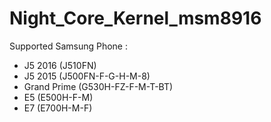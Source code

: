    #  Night_Core_Kernel_msm8916

Supported Samsung Phone : 
- J5 2016 (J510FN)
- J5 2015 (J500FN-F-G-H-M-8)
- Grand Prime (G530H-FZ-F-M-T-BT)
- E5 (E500H-F-M)
- E7 (E700H-M-F)
